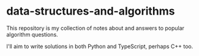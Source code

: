 # data-structures-and-algorithms

This repository is my collection of notes about and answers to popular algorithm questions.

I'll aim to write solutions in both Python and TypeScript, perhaps C++ too.

